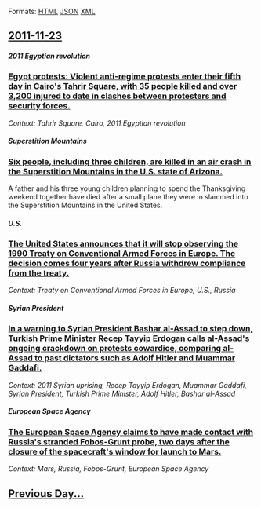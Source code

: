 
Formats: [HTML](2011/11/23/index.html)  [JSON](2011/11/23/index.json)  [XML](2011/11/23/index.xml)  

## [2011-11-23](/news/2011/11/23/index.md)

##### 2011 Egyptian revolution
### [Egypt protests: Violent anti-regime protests enter their fifth day in Cairo's Tahrir Square, with 35 people killed and over 3,200 injured to date in clashes between protesters and security forces. ](/news/2011/11/23/egypt-protests-violent-anti-regime-protests-enter-their-fifth-day-in-cairo-s-tahrir-square-with-35-people-killed-and-over-3-200-injured-to.md)
_Context: Tahrir Square, Cairo, 2011 Egyptian revolution_

##### Superstition Mountains
### [Six people, including three children, are killed in an air crash in the Superstition Mountains in the U.S. state of Arizona. ](/news/2011/11/23/six-people-including-three-children-are-killed-in-an-air-crash-in-the-superstition-mountains-in-the-u-s-state-of-arizona.md)
A father and his three young children planning to spend the Thanksgiving weekend together have died after a small plane they were in slammed into the Superstition Mountains in the United States.

##### U.S.
### [The United States announces that it will stop observing the 1990 Treaty on Conventional Armed Forces in Europe. The decision comes four years after Russia withdrew compliance from the treaty. ](/news/2011/11/23/the-united-states-announces-that-it-will-stop-observing-the-1990-treaty-on-conventional-armed-forces-in-europe-the-decision-comes-four-year.md)
_Context: Treaty on Conventional Armed Forces in Europe, U.S., Russia_

##### Syrian President
### [In a warning to Syrian President Bashar al-Assad to step down, Turkish Prime Minister Recep Tayyip Erdogan calls al-Assad's ongoing crackdown on protests cowardice, comparing al-Assad to past dictators such as Adolf Hitler and Muammar Gaddafi. ](/news/2011/11/23/in-a-warning-to-syrian-president-bashar-al-assad-to-step-down-turkish-prime-minister-recep-tayyip-erdoaan-calls-al-assad-s-ongoing-crackdo.md)
_Context: 2011 Syrian uprising, Recep Tayyip Erdogan, Muammar Gaddafi, Syrian President, Turkish Prime Minister, Adolf Hitler, Bashar al-Assad_

##### European Space Agency
### [The European Space Agency claims to have made contact with Russia's stranded Fobos-Grunt probe, two days after the closure of the spacecraft's window for launch to Mars. ](/news/2011/11/23/the-european-space-agency-claims-to-have-made-contact-with-russia-s-stranded-fobos-grunt-probe-two-days-after-the-closure-of-the-spacecraft.md)
_Context: Mars, Russia, Fobos-Grunt, European Space Agency_

## [Previous Day...](/news/2011/11/22/index.md)

